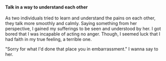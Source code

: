 #### Talk in a way to understand each other

As two individuals tried to learn and understand the pains on each other, they talk more smoothly and calmly. Saying something from her perspective, I gained my sufferings to be seen and understood by her. I got bored that I was incapable of acting no anger. Though, I seemed luck that I had faith in my true feeling, a terrible one.

"Sorry for what I'd done that place you in embarrassment." I wanna say to her.